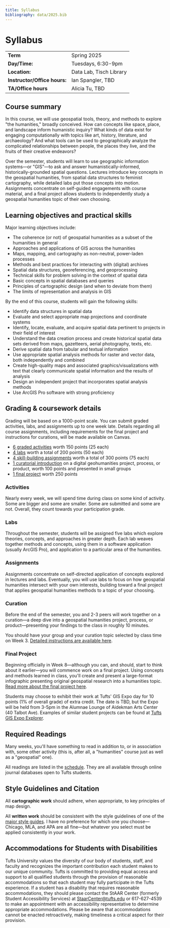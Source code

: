 ```yaml
---
title: Syllabus
bibliography: data/2025.bib
---
```


# Syllabus

<div class="headless">

| | |
| :-------------------- | :--------------------- |
|        **Term**        |       Spring 2025       |
|     **Day/Time:**      |   Tuesdays, 6:30-9pm    |
|     **Location:**      | Data Lab, Tisch Library |
| **Instructor/Office hours:** |      Ian Spangler, TBD       |
| **TA/Office hours** |      Alicia Tu, TBD       |

</div>

## Course summary

In this course, we will use geospatial tools, theory, and methods to explore "the humanities," broadly conceived. How can concepts like space, place, and landscape inform humanistic inquiry? What kinds of data exist for engaging computationally with topics like art, history, literature, and archaeology? And what tools can be used to geographically analyze the complicated relationships between people, the places they live, and the fruits of their creative endeavors?

Over the semester, students will learn to use geographic information systems—or "GIS"—to ask and answer humanistically-informed, historically-grounded spatial questions. Lectures introduce key concepts in the geospatial humanities, from spatial data structures to feminist cartography, while detailed labs put those concepts into motion. Assignments concentrate on self-guided engagements with course material, and a final project allows students to independently study a geospatial humanities topic of their own choosing.

## Learning objectives and practical skills

Major learning objectives include:

- The coherence (or not) of geospatial humanities as a subset of the humanities in general
- Approaches and applications of GIS across the humanities
- Maps, mapping, and cartography as non-neutral, power-laden processes
- Methods and best practices for interacting with (digital) archives
- Spatial data structures, georeferencing, and geoprocessing
- Technical skills for problem solving in the context of spatial data
- Basic concepts in spatial databases and queries
- Principles of cartographic design (and when to deviate from them)
- The limits of representation and analysis in GIS

By the end of this course, students will gain the following skills:

- Identify data structures in spatial data
- Evaluate and select appropriate map projections and coordinate systems
- Identify, locate, evaluate, and acquire spatial data pertinent to projects in their field of interest
- Understand the data creation process and create historical spatial data sets derived from maps, gazetteers, aerial photography, texts, etc.
- Derive spatial data from tabular and textual information
- Use appropriate spatial analysis methods for raster and vector data, both independently and combined
- Create high-quality maps and associated graphics/visualizations with text that clearly communicate spatial information and the results of analysis
- Design an independent project that incorporates spatial analysis methods
- Use ArcGIS Pro software with strong proficiency

## Grading & coursework details

Grading will be based on a 1000-point scale. You can submit graded activities, labs, and assignments up to one week late. Details regarding all course assignments, including requirements for the final project and instructions for curations, will be made available on Canvas.

-  [6 graded activities](#activities) worth 150 points (25 each)
-  [4 labs]($labs) worth a total of 200 points (50 each)
-  [4 skill-building assignments](#assignments) worth a total of 300 points (75 each)
-  [1 curatorial introduction](#curation) on a digital geohumanities project, process, or product, worth 100 points and presented in small groups
-  [1 final project](#final-project) worth 250 points

### Activities

Nearly every week, we will spend time during class on some kind of activity. Some are bigger and some are smaller. Some are submitted and some are not. Overall, they count towards your participation grade.

### Labs

Throughout the semester, students will be assigned five labs which explore theories, concepts, and approaches in greater depth. Each lab weaves together methods and concepts, using them in a software application (usually ArcGIS Pro), and application to a particular area of the humanities.

### Assignments

Assignments concentrate on self-directed application of concepts explored in lectures and labs. Eventually, you will use labs to focus on how geospatial humanities intersect with your own interests, building toward a final project that applies geospatial humanities methods to a topic of your choosing.

### Curation

Before the end of the semester, you and 2-3 peers will work together on a curation—a deep dive into a geospatial humanities project, process, or product—presenting your findings to the class in roughly 10 minutes.

You should have your group and your curation topic selected by class time on Week 3. [Detailed instructions are available here](curations).

### Final Project

Beginning officially in Week 8—although you can, and should, start to think about it earlier—you will commence work on a final project. Using concepts and methods learned in class, you'll create and present a large-format infographic presenting original geospatial research into a humanities topic. [Read more about the final project here](final).

Students may choose to exhibit their work at Tufts' GIS Expo day for 10 points (1% of overall grade) of extra credit. The date is TBD, but the Expo will be held from 3-5pm in the Alumnae Lounge of Aidekman Arts Center (40 Talbot Ave). Examples of similar student projects can be found at [Tufts GIS Expo Explorer](https://expoexplorer.it.tufts.edu/).

## Required Readings

Many weeks, you'll have something to read in addition to, or in association with, some other activity (this is, after all, a "humanities" course just as well as a "geospatial" one).

All readings are  listed in the [schedule](schedule#course-bibliography). They are all available through online journal databases open to Tufts students.

## Style Guidelines and Citation

All **cartographic work** should adhere, when appropriate, to key principles of map design.

All **written work** should be consistent with the style guidelines of one of the [major style guides](https://researchguides.library.tufts.edu/citation/styles). I have no preference for which one you choose—Chicago, MLA, and APA are all fine—but whatever you select must be applied consistently in your work.

## Accommodations for Students with Disabilities

Tufts University values the diversity of our body of students, staff, and faculty and recognizes the important contribution each student makes to our unique community. Tufts is committed to providing equal access and support to all qualified students through the provision of reasonable accommodations so that each student may fully participate in the Tufts experience. If a student has a disability that requires reasonable accommodations, they should please contact the StAAR Center (formerly Student Accessibility Services) at StaarCenter@tufts.edu or 617-627-4539 to make an appointment with an accessibility representative to determine appropriate accommodations. Please be aware that accommodations cannot be enacted retroactively, making timeliness a critical aspect for their provision.
